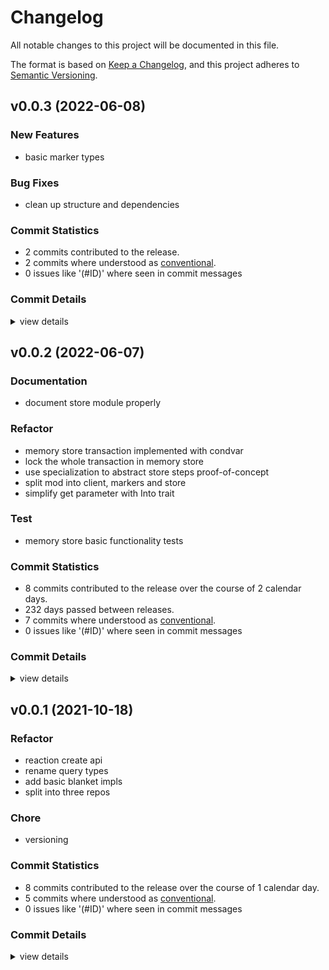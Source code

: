 # Changelog

All notable changes to this project will be documented in this file.

The format is based on [Keep a Changelog](https://keepachangelog.com/en/1.0.0/),
and this project adheres to [Semantic Versioning](https://semver.org/spec/v2.0.0.html).

## v0.0.3 (2022-06-08)

### New Features

 - <csr-id-511a44816b4be5747b05b3b7b9d5e714e78ce591/> basic marker types

### Bug Fixes

 - <csr-id-b56ab8115a2981ad5fcf42ed96f64367fac8292c/> clean up structure and dependencies

### Commit Statistics

<csr-read-only-do-not-edit/>

 - 2 commits contributed to the release.
 - 2 commits where understood as [conventional](https://www.conventionalcommits.org).
 - 0 issues like '(#ID)' where seen in commit messages

### Commit Details

<csr-read-only-do-not-edit/>

<details><summary>view details</summary>

 * **Uncategorized**
    - clean up structure and dependencies ([`b56ab81`](https://github.comgit//yxonic/rcommunity/commit/b56ab8115a2981ad5fcf42ed96f64367fac8292c))
    - basic marker types ([`511a448`](https://github.comgit//yxonic/rcommunity/commit/511a44816b4be5747b05b3b7b9d5e714e78ce591))
</details>

## v0.0.2 (2022-06-07)

<csr-id-98ca8cf4502e42a5e33a039e1e1d14f8026d93f7/>
<csr-id-24e466f6f2e6a601c2107d6a90ecd6cb1fe48585/>
<csr-id-db4114fb6c80f78c7df914c3660c823974f80e07/>
<csr-id-facdeef3db3d518d9599143d36afc7a785c7d9cf/>
<csr-id-e21df3e74470ed7acab5e77b14cfce82951cd7f6/>
<csr-id-4a174c0cf71c9c8f1b339cf6b998462a3fcd3878/>

### Documentation

 - <csr-id-8844a72abecd777a07ecff4178c8506c95bb73ac/> document store module properly

### Refactor

 - <csr-id-98ca8cf4502e42a5e33a039e1e1d14f8026d93f7/> memory store transaction implemented with condvar
 - <csr-id-24e466f6f2e6a601c2107d6a90ecd6cb1fe48585/> lock the whole transaction in memory store
 - <csr-id-db4114fb6c80f78c7df914c3660c823974f80e07/> use specialization to abstract store steps proof-of-concept
 - <csr-id-facdeef3db3d518d9599143d36afc7a785c7d9cf/> split mod into client, markers and store
 - <csr-id-e21df3e74470ed7acab5e77b14cfce82951cd7f6/> simplify get parameter with Into<T> trait

### Test

 - <csr-id-4a174c0cf71c9c8f1b339cf6b998462a3fcd3878/> memory store basic functionality tests

### Commit Statistics

<csr-read-only-do-not-edit/>

 - 8 commits contributed to the release over the course of 2 calendar days.
 - 232 days passed between releases.
 - 7 commits where understood as [conventional](https://www.conventionalcommits.org).
 - 0 issues like '(#ID)' where seen in commit messages

### Commit Details

<csr-read-only-do-not-edit/>

<details><summary>view details</summary>

 * **Uncategorized**
    - Release rcommunity_core v0.0.2 ([`814cd6d`](https://github.comgit//yxonic/rcommunity/commit/814cd6da18513378b58fa42b292af0056bd06dc3))
    - document store module properly ([`8844a72`](https://github.comgit//yxonic/rcommunity/commit/8844a72abecd777a07ecff4178c8506c95bb73ac))
    - memory store basic functionality tests ([`4a174c0`](https://github.comgit//yxonic/rcommunity/commit/4a174c0cf71c9c8f1b339cf6b998462a3fcd3878))
    - memory store transaction implemented with condvar ([`98ca8cf`](https://github.comgit//yxonic/rcommunity/commit/98ca8cf4502e42a5e33a039e1e1d14f8026d93f7))
    - lock the whole transaction in memory store ([`24e466f`](https://github.comgit//yxonic/rcommunity/commit/24e466f6f2e6a601c2107d6a90ecd6cb1fe48585))
    - use specialization to abstract store steps proof-of-concept ([`db4114f`](https://github.comgit//yxonic/rcommunity/commit/db4114fb6c80f78c7df914c3660c823974f80e07))
    - split mod into client, markers and store ([`facdeef`](https://github.comgit//yxonic/rcommunity/commit/facdeef3db3d518d9599143d36afc7a785c7d9cf))
    - simplify get parameter with Into<T> trait ([`e21df3e`](https://github.comgit//yxonic/rcommunity/commit/e21df3e74470ed7acab5e77b14cfce82951cd7f6))
</details>

## v0.0.1 (2021-10-18)

<csr-id-923b6d184b7c2af9093d7ddc1a7272d5801b1d72/>
<csr-id-a3f80830f10312a56df07390450609733a59f25d/>
<csr-id-f562ae69bcbeda7f7f44d8d009e8f0584454f110/>
<csr-id-40406892577bb76c7254619176bea6688dcb9ff1/>
<csr-id-3061f5c991aac8e0417b82cf8c6d3f1e4f9c3b68/>

### Refactor

 - <csr-id-923b6d184b7c2af9093d7ddc1a7272d5801b1d72/> reaction create api
 - <csr-id-a3f80830f10312a56df07390450609733a59f25d/> rename query types
 - <csr-id-f562ae69bcbeda7f7f44d8d009e8f0584454f110/> add basic blanket impls
 - <csr-id-40406892577bb76c7254619176bea6688dcb9ff1/> split into three repos

### Chore

 - <csr-id-3061f5c991aac8e0417b82cf8c6d3f1e4f9c3b68/> versioning

### Commit Statistics

<csr-read-only-do-not-edit/>

 - 8 commits contributed to the release over the course of 1 calendar day.
 - 5 commits where understood as [conventional](https://www.conventionalcommits.org).
 - 0 issues like '(#ID)' where seen in commit messages

### Commit Details

<csr-read-only-do-not-edit/>

<details><summary>view details</summary>

 * **Uncategorized**
    - Release rcommunity_core v0.0.1, rcommunity_macros v0.0.1, rcommunity v0.0.2 ([`e2e6752`](https://github.comgit//yxonic/rcommunity/commit/e2e6752d3ef5f776683cd16de182584f5d12893a))
    - Release rcommunity_core v0.0.1, rcommunity_macros v0.0.1, rcommunity v0.0.2 ([`e97b2f7`](https://github.comgit//yxonic/rcommunity/commit/e97b2f78ee1741f0a3407625534a0632db059217))
    - versioning ([`3061f5c`](https://github.comgit//yxonic/rcommunity/commit/3061f5c991aac8e0417b82cf8c6d3f1e4f9c3b68))
    - reaction create api ([`923b6d1`](https://github.comgit//yxonic/rcommunity/commit/923b6d184b7c2af9093d7ddc1a7272d5801b1d72))
    - refactor split query ([`924e255`](https://github.comgit//yxonic/rcommunity/commit/924e2551163a0c277b96b5d08f515f4d77b4be95))
    - rename query types ([`a3f8083`](https://github.comgit//yxonic/rcommunity/commit/a3f80830f10312a56df07390450609733a59f25d))
    - add basic blanket impls ([`f562ae6`](https://github.comgit//yxonic/rcommunity/commit/f562ae69bcbeda7f7f44d8d009e8f0584454f110))
    - split into three repos ([`4040689`](https://github.comgit//yxonic/rcommunity/commit/40406892577bb76c7254619176bea6688dcb9ff1))
</details>

